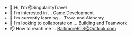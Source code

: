 - 👋 Hi, I’m @SingularityTravel
- 👀 I’m interested in ... Game Development
- 🌱 I’m currently learning ... Trove and Alchemy
- 💞️ I’m looking to collaborate on ... Building and Teamwork
- 📫 How to reach me ... BaltimoreRTS@Outlook.com

<!---
SingularityTravel/SingularityTravel is a ✨ special ✨ repository because its `README.md` (this file) appears on your GitHub profile.
You can click the Preview link to take a look at your changes.
--->
